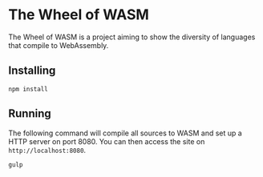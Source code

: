 # The Wheel of WASM

The Wheel of WASM is a project aiming to show the diversity of languages that compile to WebAssembly.

## Installing

`npm install`

## Running

The following command will compile all sources to WASM and set up a HTTP server on port 8080. You can then access the site on `http://localhost:8080`.

`gulp`